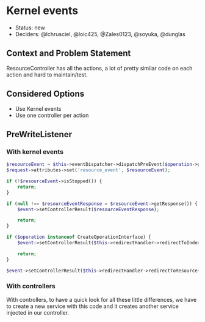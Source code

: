 # Kernel events

* Status: new
* Deciders: @lchrusciel, @loic425, @Zales0123, @soyuka, @dunglas

## Context and Problem Statement

ResourceController has all the actions, a lot of pretty similar code on each action and hard to maintain/test.

## Considered Options

* Use Kernel events
* Use one controller per action

## PreWriteListener

### With kernel events

```php
$resourceEvent = $this->eventDispatcher->dispatchPreEvent($operation->getName(), $configuration, $controllerResult);
$request->attributes->set('resource_event', $resourceEvent);

if (!$resourceEvent->isStopped()) {
    return;
}

if (null !== $resourceEventResponse = $resourceEvent->getResponse()) {
    $event->setControllerResult($resourceEventResponse);

    return;
}

if ($operation instanceof CreateOperationInterface) {
    $event->setControllerResult($this->redirectHandler->redirectToIndex($configuration, $controllerResult));

    return;
}

$event->setControllerResult($this->redirectHandler->redirectToResource($configuration, $controllerResult));
```

### With controllers

With controllers, to have a quick look for all these little differences, we have to create a new service with this code and it creates another service injected in our controller.
